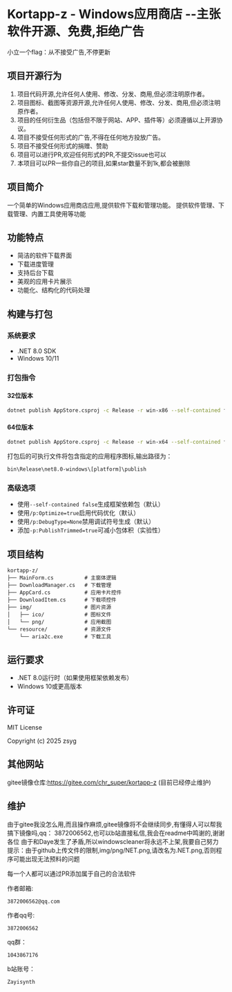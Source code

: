 # Kortapp-z - Windows应用商店 --主张软件开源、免费,拒绝广告

小立一个flag：从不接受广告,不停更新

## 项目开源行为

1. 项目代码开源,允许任何人使用、修改、分发、商用,但必须注明原作者。
2. 项目图标、截图等资源开源,允许任何人使用、修改、分发、商用,但必须注明原作者。
3. 项目的任何衍生品（包括但不限于网站、APP、插件等）必须遵循以上开源协议。
4. 项目不接受任何形式的广告,不得在任何地方投放广告。
5. 项目不接受任何形式的捐赠、赞助
6. 项目可以进行PR,欢迎任何形式的PR,不提交issue也可以
7. 本项目可以PR一些你自己的项目,如果star数量不到1k,都会被删除

## 项目简介

一个简单的Windows应用商店应用,提供软件下载和管理功能。
提供软件管理、下载管理、内置工具使用等功能

## 功能特点

- 简洁的软件下载界面
- 下载进度管理
- 支持后台下载
- 美观的应用卡片展示
- 功能化、结构化的代码处理

## 构建与打包

### 系统要求
- .NET 8.0 SDK
- Windows 10/11

### 打包指令


#### 32位版本
```bash
dotnet publish AppStore.csproj -c Release -r win-x86 --self-contained false /p:Optimize=true /p:DebugType=None
```

#### 64位版本
```bash
dotnet publish AppStore.csproj -c Release -r win-x64 --self-contained false /p:Optimize=true /p:DebugType=None
```

打包后的可执行文件将包含指定的应用程序图标,输出路径为：
```
bin\Release\net8.0-windows\[platform]\publish
```

### 高级选项
- 使用`--self-contained false`生成框架依赖包（默认）
- 使用`/p:Optimize=true`启用代码优化（默认）
- 使用`/p:DebugType=None`禁用调试符号生成（默认）
- 添加`-p:PublishTrimmed=true`可减小包体积（实验性）

## 项目结构

```
kortapp-z/
├── MainForm.cs          # 主窗体逻辑
├── DownloadManager.cs   # 下载管理
├── AppCard.cs           # 应用卡片控件
├── DownloadItem.cs      # 下载项控件
├── img/                 # 图片资源
│   ├── ico/             # 图标文件
│   └── png/             # 应用截图
└── resource/            # 资源文件
    └── aria2c.exe       # 下载工具
```

## 运行要求

- .NET 8.0运行时（如果使用框架依赖发布）
- Windows 10或更高版本

## 许可证

MIT License

Copyright (c) 2025 zsyg

## 其他网站

gitee镜像仓库:https://gitee.com/chr_super/kortapp-z  (目前已经停止维护)

## 维护

由于gitee我没怎么用,而且操作麻烦,gitee镜像将不会继续同步,有懂得人可以帮我搞下镜像吗,qq： 3872006562,也可以b站直接私信,我会在readme中鸣谢的,谢谢各位
由于和Daye发生了矛盾,所以windowscleaner将永远不上架,我要自己努力
提示：由于github上传文件的限制,img/png/NET.png,请改名为.NET.png,否则程序可能出现无法预料的问题

每一个人都可以通过PR添加属于自己的合法软件

作者邮箱:
```
3872006562@qq.com
```

作者qq号:
```
3872006562
```

qq群：
```
1043867176
```

b站账号：
```
Zayisynth
```
